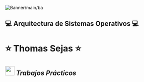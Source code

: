 <!--Banner-->
![Banner](https://cdn.discordapp.com/attachments/757743068656173097/1231447503417638952/logo.png?ex=6625da5c&is=662488dc&hm=b5fbbe0d259e4cbb4d933044b0f60d102a3704ee01af24ee451062a3f69f6df0&)/main/ba

## :computer: Arquitectura de Sistemas Operativos :computer: ##
# :star: Thomas Sejas :star: #

## <img src="https://media.giphy.com/media/ObNTw8Uzwy6KQ/giphy.gif" width="30">&nbsp;***Trabajos Prácticos***
